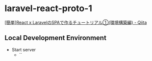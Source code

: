 # laravel-react-proto-1

[\[簡単\]React x LaravelのSPAで作るチュートリアル①(環境構築編) - Qiita](https://qiita.com/morry_48/items/abd620f051fb4f36dcc2 "[簡単]React x LaravelのSPAで作るチュートリアル①(環境構築編) - Qiita")

## Local Development Environment

- Start server
    - ``
